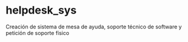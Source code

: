 # helpdesk_sys
Creación de sistema de mesa de ayuda, soporte técnico de software y petición de soporte físico
